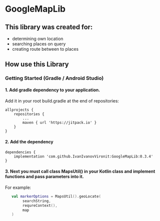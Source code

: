 # GoogleMapLib
## This library was created for:
+ determining own location
+ searching places on query
+ creating route between to places

## How use this Library
### Getting Started (Gradle / Android Studio)
#### 1. Add gradle dependency to your application.
Add it in your root build.gradle at the end of repositories:
```
allprojects {
    repositories {
        ...
        maven { url 'https://jitpack.io' }
    }
}
```
   
#### 2. Add the dependency
```
dependencies {
    implementation 'com.github.IvanIvanovVironit:GoogleMapLib:0.3.4'
}
```      
   
#### 3. Next you must call class MapsUtil() in your Kotlin class and implement functions and pass parameters into it.
For example:
```kotlin
   val markerOptions = MapsUtil().geoLocate(
        searchString,
        requreContext(),
        map
   )
```